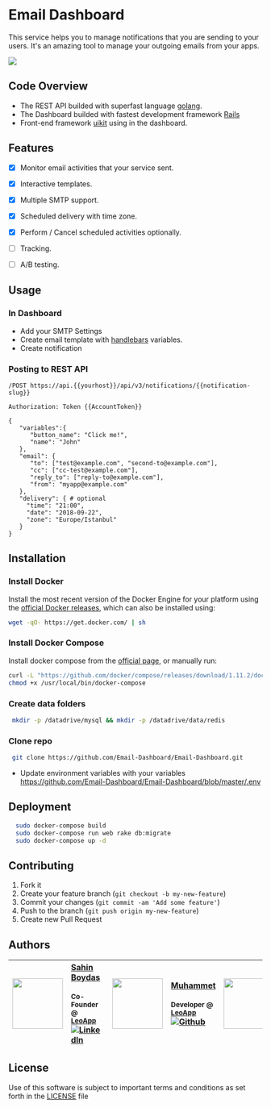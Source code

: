 # Email Dashboard

This service helps you to manage notifications that you are sending to your users. It's an amazing tool to manage your outgoing emails from your apps.

![](https://github.com/Email-Dashboard/Email-Dashboard/blob/master/docs/activities.png?raw=true)

## Code Overview
* The REST API builded with superfast language [golang](https://github.com/golang/go).
* The Dashboard builded with fastest development framework [Rails](https://github.com/rails/rails)
* Front-end framework [uikit](https://github.com/uikit/uikit) using in the dashboard.


## Features
- [x] Monitor email activities that your service sent.
- [x] Interactive templates.
- [x] Multiple SMTP support.
- [x] Scheduled delivery with time zone.
- [x] Perform / Cancel scheduled activities optionally.
- [ ] Tracking.
- [ ] A/B testing.


## Usage
### In Dashboard
* Add your SMTP Settings
* Create email template with [handlebars](http://handlebarsjs.com/) variables.
* Create notification

### Posting to REST API

`/POST https://api.{{yourhost}}/api/v3/notifications/{{notification-slug}}`

`Authorization: Token {{AccountToken}}`


```
{
   "variables":{
      "button_name": "Click me!",
      "name": "John"
   },
   "email": {
      "to": ["test@example.com", "second-to@example.com"],
      "cc": ["cc-test@example.com"],
      "reply_to": ["reply-to@example.com"],
      "from": "myapp@example.com"
   },
   "delivery": { # optional
     "time": "21:00",
     "date": "2018-09-22",
     "zone": "Europe/Istanbul"
   }
}
```

## Installation

### Install Docker
Install the most recent version of the Docker Engine for your platform using the [official Docker releases](http://docs.docker.com/engine/installation/), which can also be installed using:

```bash
wget -qO- https://get.docker.com/ | sh
```

### Install Docker Compose
Install docker compose from the [official page](https://docs.docker.com/compose/install/), or manually run:

```bash
curl -L "https://github.com/docker/compose/releases/download/1.11.2/docker-compose-$(uname -s)-$(uname -m)" -o /usr/local/bin/docker-compose
chmod +x /usr/local/bin/docker-compose
```

### Create data folders
```bash
 mkdir -p /datadrive/mysql && mkdir -p /datadrive/data/redis
```

### Clone repo

```bash
 git clone https://github.com/Email-Dashboard/Email-Dashboard.git
```

* Update environment variables with your variables https://github.com/Email-Dashboard/Email-Dashboard/blob/master/.env

## Deployment

```bash
  sudo docker-compose build
  sudo docker-compose run web rake db:migrate
  sudo docker-compose up -d
```

## Contributing

1. Fork it
2. Create your feature branch (`git checkout -b my-new-feature`)
3. Commit your changes (`git commit -am 'Add some feature'`)
4. Push to the branch (`git push origin my-new-feature`)
5. Create new Pull Request

## Authors
| [<img src="https://pbs.twimg.com/profile_images/508440350495485952/U1VH52UZ_200x200.jpeg" width="100px;"/>](https://twitter.com/sahinboydas)   | [Sahin Boydas](https://twitter.com/sahinboydas)<br/><br/><sub>Co-Founder @ [LeoApp](https://leoapp.com)</sub><br/> [![LinkedIn][1.1]][1]| [<img src="https://avatars1.githubusercontent.com/u/989759?s=460&v=4" width="100px;"/>](https://github.com/muhammet)   | [Muhammet](https://github.com/muhammet)<br/><br/><sub>Developer @ [LeoApp](https://leoapp.com)</sub><br/> [![Github][2.1]][2] | [<img src="https://avatars1.githubusercontent.com/u/8470005?s=460&v=4" width="100px;"/>](https://github.com/sadikay)   | [Sadik](https://github.com/sadikay)<br/><br/><sub>Developer @ [LeoApp](http://leoapp.com)</sub><br/> [![Github][3.1]][3]
| - | :- | - | :- | - | :- |

[1.1]: https://www.kingsfund.org.uk/themes/custom/kingsfund/dist/img/svg/sprite-icon-linkedin.svg (linkedin icon)
[1]: https://www.linkedin.com/in/sahinboydas
[2.1]: http://i.imgur.com/9I6NRUm.png (github.com/muhammet)
[2]: http://www.github.com/muhammet
[3.1]: http://i.imgur.com/9I6NRUm.png (github.com/sadikay)
[3]: http://www.github.com/sadikay

## License

Use of this software is subject to important terms and conditions as set forth in the [LICENSE](LICENSE) file
